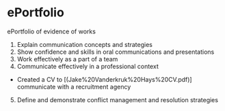 # ePortfolio
ePortfolio of evidence of works
1. Explain communication concepts and strategies
2. Show confidence and skills in oral communications and presentations
3. Work effectively as a part of a team
4. Communicate effectively in a professional context
 - Created a CV to [(Jake%20Vanderkruk%20Hays%20CV.pdf)] communicate with a recruitment agency
5. Define and demonstrate conflict management and resolution strategies
